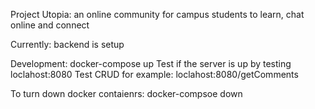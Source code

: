 Project Utopia: an online community for campus students to learn, chat online and connect

Currently: backend is setup

Development:
docker-compose up
Test if the server is up by testing loclahost:8080
Test CRUD for example: loclahost:8080/getComments

To turn down docker contaienrs:
docker-compsoe down
